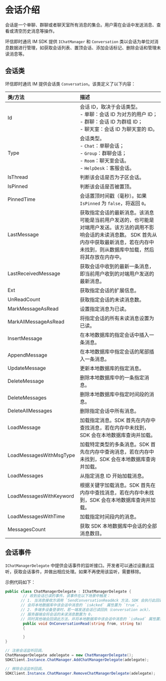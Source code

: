 # 会话介绍

<Toc />

会话是一个单聊、群聊或者聊天室所有消息的集合。用户需在会话中发送消息、查看或清空历史消息等操作。

环信即时通讯 IM SDK 提供 `IChatManager` 和 `Conversation` 类以会话为单位对消息数据进行管理，如获取会话列表、置顶会话、添加会话标记、删除会话和管理未读消息等。

## 会话类

环信即时通讯 IM 提供会话类 `Conversation`。该类定义了以下内容：

| 类/方法  | 描述         |
| :--------- | :------- | 
| Id   | 会话 ID，取决于会话类型。<br/> - 单聊：会话 ID 为对方的用户 ID；<br/> - 群聊：会话 ID 为群组 ID；<br/> - 聊天室：会话 ID 为聊天室的 ID。  |
| Type    | 会话类型。<br/> - `Chat`：单聊会话；<br/> - `Group`：群聊会话；<br/> - `Room`：聊天室会话。 <br/> - `HelpDesk`：客服会话。         |
| IsThread   | 判断该会话是否为子区会话。         |
| IsPinned | 判断该会话是否被置顶。         |
| PinnedTime   | 会话置顶时间戳（毫秒）。如果 `IsPinned` 为 `false`，将返回 `0`。         |
| LastMessage  | 获取指定会话的最新消息。该消息可能是当前用户发送的，也可能是对端用户发送。该方法的调用不影响会话的未读消息数。 SDK 首先从内存中获取最新消息，若在内存中未找到，则从数据库中加载，然后将其存放在内存中。 |
| LastReceivedMessage   | 获取会话中收到的最新一条消息，即当前用户收到的对端用户发送的最新消息。  |
| Ext       | 获取指定会话的扩展信息。         |
| UnReadCount       | 获取指定会话的未读消息数。         |
| MarkMessageAsRead  | 设置指定消息为已读。         |
| MarkAllMessageAsRead  | 将指定会话的所有未读消息设置为已读。        |
| InsertMessage        | 在本地数据库的指定会话中插入一条消息。         |
| AppendMessage        | 在本地数据库中指定会话的尾部插入一条消息。         |
| UpdateMessage        | 更新本地数据库的指定消息。         |
| DeleteMessage        | 删除本地数据库中的一条指定消息。         |
| DeleteMessages       | 删除本地数据库中指定时间段的消息。         |
| DeleteAllMessages    | 删除指定会话中所有消息。         |
| LoadMessage          | 加载指定消息。SDK 首先在内存中查找消息，若在内存中未找到，SDK 会在本地数据库查询并加载。         |
| LoadMessagesWithMsgType        | 加载特定类型的多条消息。SDK 首先在内存中查询消息，若在内存中未找到，SDK 会在本地数据库查询并加载。         |
| LoadMessages         |  从指定消息 ID 开始加载消息。        |
| LoadMessagesWithKeyword        | 根据关键字加载消息。SDK 首先在内存中查找消息，若在内存中未找到，SDK 会在本地数据库查询并加载。         |
| LoadMessagesWithTime        | 加载指定时间段内的消息。         |
| MessagesCount       | 获取 SDK 本地数据库中会话的全部消息数目。         |


## 会话事件

`IChatManagerDelegate` 中提供会话事件的监听接口。开发者可以通过设置此监听，获取会话事件，并做出相应处理。如果不再使用该监听，需要移除。

示例代码如下：

```C#
public class ChatManagerDelegate : IChatManagerDelegate {
        // 收到会话已读的事件。该事件在以下场景中触发：
       // 1. 当消息接收方调用 `SendConversationReadAck 方法，SDK 会执行此回调，
       // 会将本地数据库中该会话中消息的 `isAcked` 属性置为 `true`。
       // 2. 多端多设备登录时，若一端发送会话已读回执（conversation ack），
       // 服务器端会将会话的未读消息数置为 0，
       // 同时其他端会回调此方法，并将本地数据库中该会话中消息的 `isRead` 属性置为 `true`。
        public void OnConversationRead(string from, string to)
        {

        }
}

// 注册会话监听回调。
ChatManagerDelegate adelegate = new ChatManagerDelegate();
SDKClient.Instance.ChatManager.AddChatManagerDelegate(adelegate);

// 移除会话监听回调。
SDKClient.Instance.ChatManager.RemoveChatManagerDelegate(adelegate);

```






